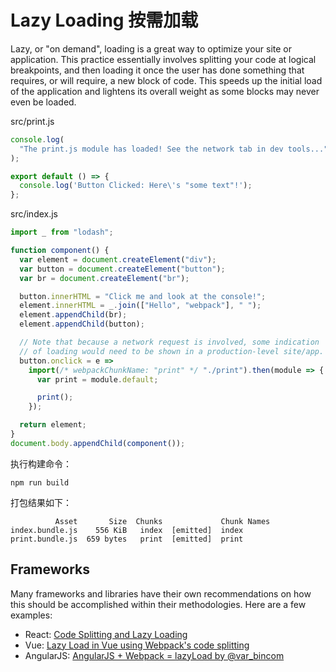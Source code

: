 # Lazy Loading 按需加载

Lazy, or "on demand", loading is a great way to optimize your site or application. This practice essentially involves splitting your code at logical breakpoints, and then loading it once the user has done something that requires, or will require, a new block of code. This speeds up the initial load of the application and lightens its overall weight as some blocks may never even be loaded.

src/print.js

```js
console.log(
  "The print.js module has loaded! See the network tab in dev tools..."
);

export default () => {
  console.log('Button Clicked: Here\'s "some text"!');
};
```

src/index.js

```js
import _ from "lodash";

function component() {
  var element = document.createElement("div");
  var button = document.createElement("button");
  var br = document.createElement("br");

  button.innerHTML = "Click me and look at the console!";
  element.innerHTML = _.join(["Hello", "webpack"], " ");
  element.appendChild(br);
  element.appendChild(button);

  // Note that because a network request is involved, some indication
  // of loading would need to be shown in a production-level site/app.
  button.onclick = e =>
    import(/* webpackChunkName: "print" */ "./print").then(module => {
      var print = module.default;

      print();
    });

  return element;
}
document.body.appendChild(component());
```

执行构建命令：

```shell
npm run build
```

打包结果如下：

```
          Asset       Size  Chunks             Chunk Names
index.bundle.js    556 KiB   index  [emitted]  index
print.bundle.js  659 bytes   print  [emitted]  print
```

## Frameworks

Many frameworks and libraries have their own recommendations on how this should be accomplished within their methodologies. Here are a few examples:

- React: [Code Splitting and Lazy Loading](https://reacttraining.com/react-router/web/guides/code-splitting)
- Vue: [Lazy Load in Vue using Webpack's code splitting](https://alexjoverm.github.io/2017/07/16/Lazy-load-in-Vue-using-Webpack-s-code-splitting/)
- AngularJS: [AngularJS + Webpack = lazyLoad by @var_bincom](https://medium.com/@var_bin/angularjs-webpack-lazyload-bb7977f390dd)
